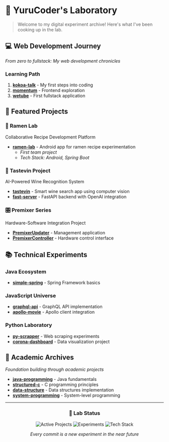 # 🧪 YuruCoder's Laboratory

> Welcome to my digital experiment archive! Here's what I've been cooking up in the lab.

## 💻 Web Development Journey

_From zero to fullstack: My web development chronicles_

### Learning Path

1. [**kokoa-talk**](https://github.com/YuruCoder/kokoa-talk) - My first steps into coding
2. [**momentum**](https://github.com/YuruCoder/momentum) - Frontend exploration
3. [**wetube**](https://github.com/YuruCoder/wetube) - First fullstack application

## 🚀 Featured Projects

### 🍜 Ramen Lab

Collaborative Recipe Development Platform

- [**ramen-lab**](https://github.com/YuruCoder/ramen-lab) - Android app for ramen recipe experimentation
  - _First team project_
  - _Tech Stack: Android, Spring Boot_

### 🍷 Tastevin Project

AI-Powered Wine Recognition System

- [**tastevin**](https://github.com/YuruCoder/tastevin) - Smart wine search app using computer vision
- [**fast-server**](https://github.com/YuruCoder/fast-server) - FastAPI backend with OpenAI integration

### 🎛️ Premixer Series

Hardware-Software Integration Project

- [**PremixerUpdater**](https://github.com/YuruCoder/PremixerUpdater) - Management application
- [**PremixerController**](https://github.com/YuruCoder/PremixerController) - Hardware control interface

## 📚 Technical Experiments

### Java Ecosystem

- [**simple-spring**](https://github.com/YuruCoder/simple-spring) - Spring Framework basics

### JavaScript Universe

- [**graphql-api**](https://github.com/YuruCoder/graphql-api) - GraphQL API implementation
- [**apollo-movie**](https://github.com/YuruCoder/apollo-movie) - Apollo client integration

### Python Laboratory

- [**py-scrapper**](https://github.com/YuruCoder/py-scrapper) - Web scraping experiments
- [**corona-dashboard**](https://github.com/YuruCoder/corona-dashboard) - Data visualization project

## 📖 Academic Archives

_Foundation building through academic projects_

- [**java-programming**](https://github.com/YuruCoder/java-programming) - Java fundamentals
- [**structured-c**](https://github.com/YuruCoder/structured-c) - C programming principles
- [**data-structure**](https://github.com/YuruCoder/data-structure) - Data structures implementation
- [**system-programming**](https://github.com/YuruCoder/system-programming) - System-level programming

---

<div align="center">

### 🔬 Lab Status

![Active Projects](https://img.shields.io/badge/Active_Projects-3-success)
![Experiments](https://img.shields.io/badge/Experiments-10+-blue)
![Tech Stack](https://img.shields.io/badge/Tech_Stack-Diverse-orange)

_Every commit is a new experiment in the near future_

</div>
